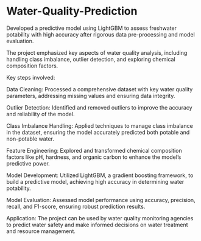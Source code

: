 # Water-Quality-Prediction

Developed a predictive model using LightGBM to assess freshwater potability with high accuracy after rigorous data pre-processing and model evaluation.

The project emphasized key aspects of water quality analysis, including handling class imbalance, outlier detection, and exploring chemical composition factors.

Key steps involved:

Data Cleaning: Processed a comprehensive dataset with key water quality parameters, addressing missing values and ensuring data integrity.

Outlier Detection: Identified and removed outliers to improve the accuracy and reliability of the model.

Class Imbalance Handling: Applied techniques to manage class imbalance in the dataset, ensuring the model accurately predicted both potable and non-potable water.

Feature Engineering: Explored and transformed chemical composition factors like pH, hardness, and organic carbon to enhance the model’s predictive power.

Model Development: Utilized LightGBM, a gradient boosting framework, to build a predictive model, achieving high accuracy in determining water potability.

Model Evaluation: Assessed model performance using accuracy, precision, recall, and F1-score, ensuring robust prediction results.

Application: The project can be used by water quality monitoring agencies to predict water safety and make informed decisions on water treatment and resource management.
